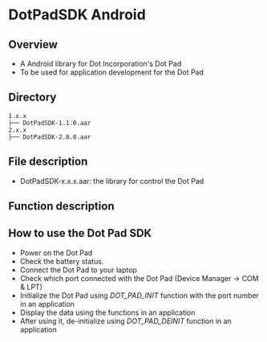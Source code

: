 # DotPadSDK Android

## Overview

* A Android library for Dot Incorporation's Dot Pad
* To be used for application development for the Dot Pad

## Directory
```
1.x.x
├── DotPadSDK-1.1.0.aar
2.x.x
├── DotPadSDK-2.0.0.aar
```

## File description
* DotPadSDK-x.x.x.aar: the library for control the Dot Pad

## Function description


## How to use the Dot Pad SDK
* Power on the Dot Pad
* Check the battery status.
* Connect the Dot Pad to your laptop
* Check which port connected with the Dot Pad (Device Manager -> COM & LPT)
* Initialize the Dot Pad using *DOT_PAD_INIT* function with the port number in an application
* Display the data using the functions in an application
* After using it, de-initialize using *DOT_PAD_DEINIT* function in an application